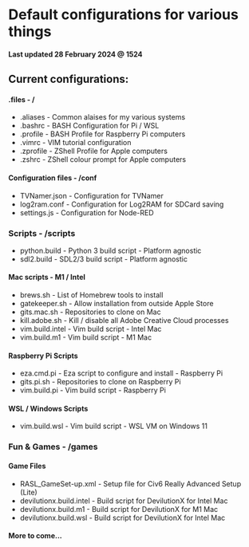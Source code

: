 # Default configurations for various things

#### Last updated 28 February 2024 @ 1524

## Current configurations:

#### .files                     - /
* .aliases                      - Common alaises for my various systems
* .bashrc                       - BASH Configuration for Pi / WSL
* .profile                      - BASH Profile for Raspberry Pi computers
* .vimrc                        - VIM tutorial configuration
* .zprofile                     - ZShell Profile for Apple computers
* .zshrc                        - ZShell colour prompt for Apple computers

#### Configuration files        -  /conf
* TVNamer.json                  - Configuration for TVNamer
* log2ram.conf                  - Configuration for Log2RAM for SDCard saving
* settings.js                   - Configuration for Node-RED 

### Scripts                     - /scripts
* python.build                  - Python 3 build script - Platform agnostic
* sdl2.build                    - SDL2/3 build script - Platform agnostic
#### Mac scripts - M1 / Intel
* brews.sh                      - List of Homebrew tools to install
* gatekeeper.sh                 - Allow installation from outside Apple Store
* gits.mac.sh                   - Repositories to clone on Mac
* kill.adobe.sh                 - Kill / disable all Adobe Creative Cloud processes
* vim.build.intel               - Vim build script - Intel Mac
* vim.build.m1                  - Vim build script - M1 Mac
#### Raspberry Pi Scripts          
* eza.cmd.pi                    - Eza script to configure and install - Raspberry Pi
* gits.pi.sh                    - Repositories to clone on Raspberry Pi
* vim.build.pi                  - Vim build script - Raspberry Pi
#### WSL / Windows Scripts
* vim.build.wsl			        - Vim build script - WSL VM on Windows 11

### Fun & Games                 - /games
#### Game Files
* RASL_GameSet-up.xml           - Setup file for Civ6 Really Advanced Setup (Lite)
* devilutionx.build.intel       - Build script for DevilutionX for Intel Mac
* devilutionx.build.m1          - Build script for DevilutionX for M1 Mac
* devilutionx.build.wsl         - Build script for DevilutionX for Intel Mac
 
#### More to come...

